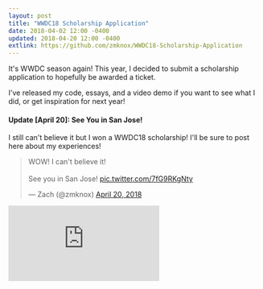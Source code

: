 ```yaml
---
layout: post
title: "WWDC18 Scholarship Application"
date: 2018-04-02 12:00 -0400
updated: 2018-04-20 12:00 -0400
extlink: https://github.com/zmknox/WWDC18-Scholarship-Application
---
```


It's WWDC season again! This year, I decided to submit a scholarship application to hopefully be awarded a ticket.

I've released my code, essays, and a video demo if you want to see what I did, or get inspiration for next year!

#### Update [April 20]: See You in San Jose!

I still can't believe it but I won a WWDC18 scholarship! I'll be sure to post here about my experiences!

<!-- more -->

<div class="embed-responsive">
<blockquote class="twitter-tweet" data-lang="en"><p lang="en" dir="ltr">WOW! I can&#39;t believe it!<br><br>See you in San Jose! <a href="https://t.co/7fG9RKgNty">pic.twitter.com/7fG9RKgNty</a></p>&mdash; Zach (@zmknox) <a href="https://twitter.com/zmknox/status/987417050531467264?ref_src=twsrc%5Etfw">April 20, 2018</a></blockquote> <script async src="https://platform.twitter.com/widgets.js" charset="utf-8"></script>    
</div>

<div class="embed-responsive embed-responsive-16by9">
    <iframe class="embed-responsive-item" src="https://www.youtube-nocookie.com/embed/Kl4ZJdD8dkY?rel=0" frameborder="0" allow="autoplay; encrypted-media" allowfullscreen></iframe>
</div>
